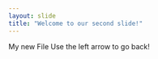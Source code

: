```yaml
---
layout: slide
title: "Welcome to our second slide!"
---
```

My new File
Use the left arrow to go back!
